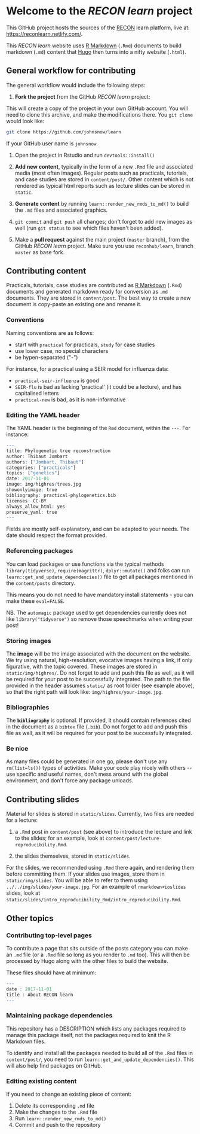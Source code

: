 Welcome to the *RECON learn* project
====================================

This GitHub project hosts the sources of the [RECON](http://www.repidemicsconsortium.org/) learn platform, live at: <https://reconlearn.netlify.com/>.

This *RECON learn* website uses [R Markdown](http://rmarkdown.rstudio.com/) (`.Rmd`) documents to build markdown (`.md`) content that [Hugo](https://gohugo.io) then turns into a nifty website (`.html`).

General workflow for contributing
---------------------------------

The general workflow would include the following steps:

1.  **Fork the project** from the GitHub *RECON learn* project:

This will create a copy of the project in your own GitHub account. You will need to clone this archive, and make the modifications there. You `git clone` would look like:

``` bash
git clone https://github.com/johnsnow/learn
```

If your GitHub user name is `johnsnow`.

1.  Open the project in Rstudio and run `devtools::install()`

2.  **Add new content**, typically in the form of a new `.Rmd` file and associated media (most often images). Regular posts such as practicals, tutorials, and case studies are stored in `content/post/`. Other content which is not rendered as typical html reports such as lecture slides can be stored in `static`.

3.  **Generate content** by running `learn::render_new_rmds_to_md()` to build the `.md` files and associated graphics.

4.  `git commit` and `git push` all changes; don't forget to add new images as well (run `git status` to see which files haven't been added).

5.  Make a **pull request** against the main project (`master` branch), from the GitHub *RECON learn* project. Make sure you use `reconhub/learn`, branch `master` as base fork.

Contributing content
--------------------

Practicals, tutorials, case studies are contributed as [R Markdown](http://rmarkdown.rstudio.com/) (`.Rmd`) documents and generated markdown ready for conversion as `.md` documents. They are stored in `content/post`. The best way to create a new document is copy-paste an existing one and rename it.

### Conventions

Naming conventions are as follows:

-   start with `practical` for practicals, `study` for case studies
-   use lower case, no special characters
-   be hypen-separated ("-")

For instance, for a practical using a SEIR model for influenza data:

-   `practical-seir-influenza` is good
-   `SEIR-flu` is bad as lacking 'practical' (it could be a lecture), and has capitalised letters
-   `practical-new` is bad, as it is non-informative

### Editing the YAML header

The YAML header is the beginning of the `Rmd` document, within the `---`. For instance:

``` r
---
title: Phylogenetic tree reconstruction
author: Thibaut Jombart
authors: ["Jombart, Thibaut"]
categories: ["practicals"]
topics: ["genetics"]
date: 2017-11-01
image: img/highres/trees.jpg
showonlyimage: true
bibliography: practical-phylogenetics.bib
licenses: CC-BY
always_allow_html: yes
preserve_yaml: true
---
```

Fields are mostly self-explanatory, and can be adapted to your needs. The date should respect the format provided.

### Referencing packages

You can load packages or use functions via the typical methods `library(tidyverse)`, `require(magrittr)`, `dplyr::mutate()` and folks can run `learn::get_and_update_dependencies()` file to get all packages mentioned in the `content/posts` directory.

This means you do not need to have mandatory install statements - you can make these `eval=FALSE`.

NB. The `automagic` package used to get dependencies currently does not like `library("tidyverse")` so remove those speechmarks when writing your post!

### Storing images

The **image** will be the image associated with the document on the website. We try using natural, high-resolution, evocative images having a link, if only figurative, with the topic covered. These images are stored in `static/img/highres/`. Do not forget to add and push this file as well, as it will be required for your post to be successfully integrated. The path to the file provided in the header assumes `static/` as root folder (see example above), so that the right path will look like: `img/highres/your-image.jpg`.

### Bibliographies

The **`bibliography`** is optional. If provided, it should contain references cited in the document as a `bibtex` file (`.bib`). Do not forget to add and push this file as well, as it will be required for your post to be successfully integrated.

### Be nice

As many files could be generated in one go, please don't use any `rm(list=ls())` types of activities. Make your code play nicely with others -- use specific and useful names, don't mess around with the global environment, and don't force any package unloads.

Contributing slides
-------------------

Material for slides is stored in `static/slides`. Currently, two files are needed for a lecture:

1.  a `.Rmd` post in `content/post` (see above) to introduce the lecture and link to the slides; for an example, look at `content/post/lecture-reproducibility.Rmd`.

2.  the slides themselves, stored in `static/slides`.

For the slides, we recommended using `.Rmd` there again, and rendering them before committing them. If your slides use images, store them in `static/img/slides`. You will be able to refer to them using `../../img/slides/your-image.jpg`. For an example of `rmarkdown+ioslides` slides, look at `static/slides/intro_reproducibility_Rmd/intro_reproducibility.Rmd`.

Other topics
------------

### Contributing top-level pages

To contribute a page that sits outside of the posts category you can make an `.md` file (or a `.Rmd` file so long as you render to `.md` too). This will then be processed by Hugo along with the other files to build the website.

These files should have at minimum:

``` r
---
date : 2017-11-01
title : About RECON learn
---
```

### Maintaining package dependencies

This repository has a DESCRIPTION which lists any packages required to manage this package itself, not the packages required to knit the R Markdown files.

To identify and install all the packages needed to build all of the `.Rmd` files in `content/post/`, you need to run `learn::get_and_update_dependencies()`. This will also help find packages on GitHub.

### Editing existing content

If you need to change an existing piece of content:

1.  Delete its corresponding `.md` file
2.  Make the changes to the `.Rmd` file
3.  Run `learn::render_new_rmds_to_md()`
4.  Commit and push to the repository
